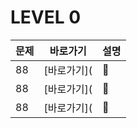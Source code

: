 # LEVEL 0

|문제|바로가기|설명|
|------|---|---|
|88|[바로가기](|:hammer:|
|88|[바로가기](|:hammer:|
|88|[바로가기](|:hammer:|
